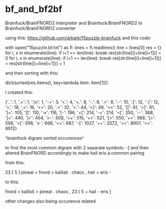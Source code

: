 # bf_and_bf2bf
Brainfuck/BrainFNORD2 interpreter and Brainfuck/BrainFNORD2 to Brainfuck/BrainFNORD2 converter

using this: https://github.com/arkark/15puzzle-brainfuck
and this code:

with open("15puzzle.bf.txt") as fi:
	lines = fi.readlines()
line = lines[0]
res = {}
for i, x in enumerate(line):
    if i+1 == len(line):
        break
    res[str(line[i]+line[i+1])] = 0
for i, x in enumerate(line):
    if i+1 == len(line):
        break
    res[str(line[i]+line[i+1])] = res[str(line[i]+line[i+1])] + 1

and then sorting with this:

dict(sorted(res.items(), key=lambda item: item[1]))

I created this: 

{'..': 1,
 '.+': 1,
 '.\n': 1,
 '-+': 3,
 '<.': 4,
 '+.': 8,
 '-.': 8,
 '.>': 8,
 '.-': 10,
 '.[': 12,
 '-[': 12,
 '>,': 16,
 ',<': 16,
 '<>': 20,
 '.<': 32,
 '>.': 44,
 '<]': 49,
 '><': 52,
 '[[': 81,
 '>]': 81,
 ']+': 105,
 ']]': 110,
 '->': 116,
 '[-': 196,
 '+[': 214,
 '-<': 214,
 '<[': 350,
 '--': 368,
 '[<': 440,
 ']<': 454,
 '>-': 508,
 '>+': 515,
 '+>': 521,
 '[>': 550,
 '+<': 568,
 ']>': 598,
 '>[': 598,
 '<-': 666,
 '<+': 687,
 '-]': 1027,
 '++': 2572,
 '<<': 8907,
 '>>': 8912}
 
^brainfuck digram sorted occurences^

to find the most common digram with 2 separate symbols: -]
and then altered BrainFNORD accordingly to make hail eris a common pairing

from this:

23              [
5               ]
pineal          <
fnord           >
kallisti        .
chaos           ,
hail            +
eris            -

to this:

fnord           <
kallisti        >
pineal          .
chaos           ,
23              [
5               +
hail            -
eris            ]

other changes also being occurence related

